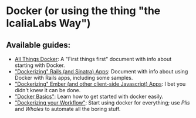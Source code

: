 # Docker (or using the thing "the IcaliaLabs Way")

## Available guides:
* [All Things Docker](ALL_THINGS_DOCKER.md): A "First things first" document with info about starting with Docker.
* ["Dockerizing" Rails (and Sinatra) Apps](DOCKERIZING_RAILS_APPS.md): Document with info about using Docker with Rails apps, including some samples.
* ["Dockerizing" Ember (and other client-side Javascript) Apps](DOCKERIZING_EMBER_APPS.md): I bet you didn't knew it can be done.
* ["Docker Basics"](DOCKER_BASICS.md): Learn how to get started with docker easily.
* ["Dockerizing your Workflow"](DOCKERIZING.md): Start using docker for everything; use _Plis_ and _Whales_ to automate all the boring stuff.

